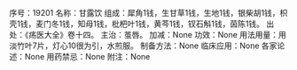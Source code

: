 序号：19201
名称：甘露饮
组成：犀角1钱，生甘草1钱，生地1钱，银柴胡1钱，枳壳1钱，麦门冬1钱，知母1钱，枇杷叶1钱，黄芩1钱，钗石斛1钱，茵陈1钱。
出处：《疡医大全》卷十四。
主治：茧唇。
加减：None
功效：None
用法用量：用淡竹叶7片，灯心10很为引，水煎服。
制备方法：None
临床应用：None
各家论述：None
用药禁忌：None
附注：None
